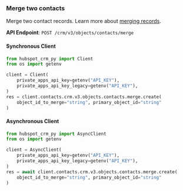 
### Merge two contacts <a name="create"></a>

Merge two contact records. Learn more about [merging records](https://knowledge.hubspot.com/records/merge-records). 

**API Endpoint**: `POST /crm/v3/objects/contacts/merge`

#### Synchronous Client

```python
from hubspot_crm_py import Client
from os import getenv

client = Client(
    private_apps_api_key=getenv("API_KEY"),
    private_apps_api_key_legacy=getenv("API_KEY"),
)
res = client.contacts.crm.v3.objects.contacts.merge.create(
    object_id_to_merge="string", primary_object_id="string"
)
```

#### Asynchronous Client

```python
from hubspot_crm_py import AsyncClient
from os import getenv

client = AsyncClient(
    private_apps_api_key=getenv("API_KEY"),
    private_apps_api_key_legacy=getenv("API_KEY"),
)
res = await client.contacts.crm.v3.objects.contacts.merge.create(
    object_id_to_merge="string", primary_object_id="string"
)
```
